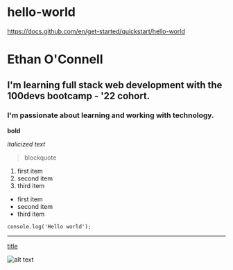 # hello-world
https://docs.github.com/en/get-started/quickstart/hello-world

# Ethan O'Connell
## I'm learning full stack web development with the 100devs bootcamp - '22 cohort.
### I'm passionate about learning and working with technology.

**bold**

*italicized text*

> blockquote

1. first item
2. second item
3. third item

- first item
- second item
- third item

`console.log('Hello world');`

---

[title](https://docs.github.com/en/get-started/quickstart/hello-world)

![alt text](image.jpg)
